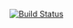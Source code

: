 [![Build Status](https://travis-ci.org/cloudfoundry/vcap-common.png)](https://travis-ci.org/cloudfoundry/vcap-common)

